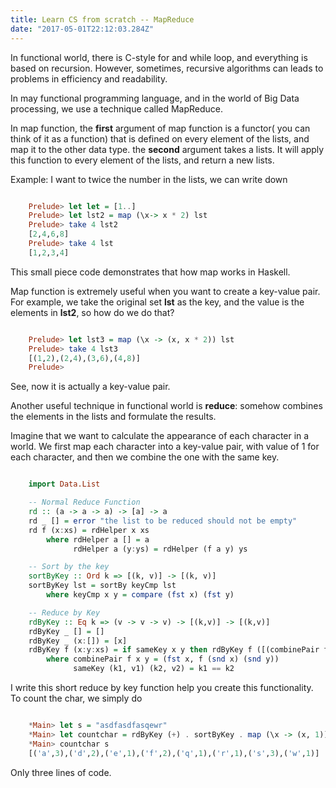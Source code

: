 ```yaml
---
title: Learn CS from scratch -- MapReduce
date: "2017-05-01T22:12:03.284Z"
---
```

In functional world, there is C-style for and while loop, and everything is based on recursion. However, sometimes, recursive algorithms can leads to problems in efficiency and readability.

In may functional programming language, and in the world of Big Data processing, we use a technique called MapReduce.

In map function,  the **first** argument of map function is a functor( you can think of it as a function)  that is defined on every element of the lists, and map it to the other data type. the **second** argument takes a lists. It will apply this function to every element of the lists, and return a new lists.

Example: I want to twice the number in the lists, we can write down

```Haskell

    Prelude> let let = [1..]
    Prelude> let lst2 = map (\x-> x * 2) lst
    Prelude> take 4 lst2
    [2,4,6,8]
    Prelude> take 4 lst
    [1,2,3,4]

```
This small piece code demonstrates that how map works in Haskell.

Map function is extremely useful when you want to create a key-value pair. For example, we take the original set **lst** as the key, and the value is the elements in **lst2**, so how do we do that?

```Haskell

    Prelude> let lst3 = map (\x -> (x, x * 2)) lst
    Prelude> take 4 lst3
    [(1,2),(2,4),(3,6),(4,8)]
    Prelude> 

```
See, now it is actually a key-value pair.

Another useful technique in functional world is **reduce**: somehow combines the elements in the lists and formulate the results.

Imagine that we want to calculate the appearance of each character in a world. We first map each character into a key-value pair, with value of 1 for each character, and then we combine the one with the same key.

```Haskell

    import Data.List

    -- Normal Reduce Function
    rd :: (a -> a -> a) -> [a] -> a
    rd _ [] = error "the list to be reduced should not be empty"
    rd f (x:xs) = rdHelper x xs
        where rdHelper a [] = a
              rdHelper a (y:ys) = rdHelper (f a y) ys

    -- Sort by the key
    sortByKey :: Ord k => [(k, v)] -> [(k, v)]
    sortByKey lst = sortBy keyCmp lst
        where keyCmp x y = compare (fst x) (fst y)

    -- Reduce by Key
    rdByKey :: Eq k => (v -> v -> v) -> [(k,v)] -> [(k,v)]
    rdByKey _ [] = []
    rdByKey _ (x:[]) = [x]
    rdByKey f (x:y:xs) = if sameKey x y then rdByKey f ([(combinePair f x y)] ++ xs) else ([x] ++ (rdByKey f ([y] ++ xs)))
        where combinePair f x y = (fst x, f (snd x) (snd y)) 
              sameKey (k1, v1) (k2, v2) = k1 == k2

```
I write this short reduce by key function help you create this functionality.
To count the char, we simply do

```Haskell

    *Main> let s = "asdfasdfasqewr"
    *Main> let countchar = rdByKey (+) . sortByKey . map (\x -> (x, 1))
    *Main> countchar s
    [('a',3),('d',2),('e',1),('f',2),('q',1),('r',1),('s',3),('w',1)]

```
Only three lines of code.
